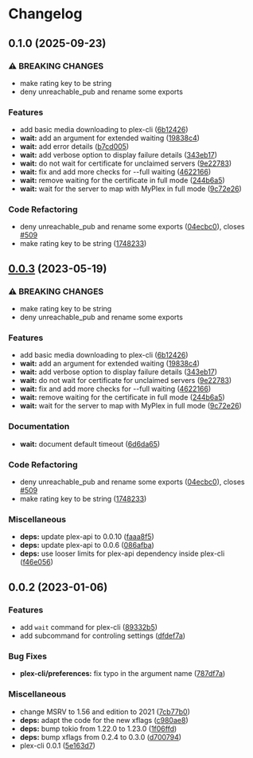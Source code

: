 # Changelog

## 0.1.0 (2025-09-23)


### ⚠ BREAKING CHANGES

* make rating key to be string
* deny unreachable_pub and rename some exports

### Features

* add basic media downloading to plex-cli ([6b12426](https://github.com/andrey-yantsen/plex-api.rs/commit/6b124262b2212eeac262f3af10734b48bc3ad663))
* **wait:** add an argument for extended waiting ([19838c4](https://github.com/andrey-yantsen/plex-api.rs/commit/19838c4b8a5723c08bb9d8b3bbc7e53eb7594971))
* **wait:** add error details ([b7cd005](https://github.com/andrey-yantsen/plex-api.rs/commit/b7cd005b6fe4cf47235b45dc8056e8a9c2b94d1f))
* **wait:** add verbose option to display failure details ([343eb17](https://github.com/andrey-yantsen/plex-api.rs/commit/343eb179fc7f151f9cf3cc2ce21a9d337cfcfda7))
* **wait:** do not wait for certificate for unclaimed servers ([9e22783](https://github.com/andrey-yantsen/plex-api.rs/commit/9e227832a04e0e0ef2ca4b40d06f6e644b8da1dc))
* **wait:** fix and add more checks for --full waiting ([4622166](https://github.com/andrey-yantsen/plex-api.rs/commit/46221667aa314bfc8e86424a9a0d45b4d497d66d))
* **wait:** remove waiting for the certificate in full mode ([244b6a5](https://github.com/andrey-yantsen/plex-api.rs/commit/244b6a5be9e066239702249d9207095ed88923b5))
* **wait:** wait for the server to map with MyPlex in full mode ([9c72e26](https://github.com/andrey-yantsen/plex-api.rs/commit/9c72e26b3a87ec19ac9e6ef1160e03ea42224911))


### Code Refactoring

* deny unreachable_pub and rename some exports ([04ecbc0](https://github.com/andrey-yantsen/plex-api.rs/commit/04ecbc08d1c0cb9e9f2e4be26d65900665855f16)), closes [#509](https://github.com/andrey-yantsen/plex-api.rs/issues/509)
* make rating key to be string ([1748233](https://github.com/andrey-yantsen/plex-api.rs/commit/174823354bf2c6704ced25c3ebf8f99d2c501d8d))

## [0.0.3](https://github.com/andrey-yantsen/plex-api.rs/compare/plex-cli-v0.0.2...plex-cli-v0.0.3) (2023-05-19)


### ⚠ BREAKING CHANGES

* make rating key to be string
* deny unreachable_pub and rename some exports

### Features

* add basic media downloading to plex-cli ([6b12426](https://github.com/andrey-yantsen/plex-api.rs/commit/6b124262b2212eeac262f3af10734b48bc3ad663))
* **wait:** add an argument for extended waiting ([19838c4](https://github.com/andrey-yantsen/plex-api.rs/commit/19838c4b8a5723c08bb9d8b3bbc7e53eb7594971))
* **wait:** add verbose option to display failure details ([343eb17](https://github.com/andrey-yantsen/plex-api.rs/commit/343eb179fc7f151f9cf3cc2ce21a9d337cfcfda7))
* **wait:** do not wait for certificate for unclaimed servers ([9e22783](https://github.com/andrey-yantsen/plex-api.rs/commit/9e227832a04e0e0ef2ca4b40d06f6e644b8da1dc))
* **wait:** fix and add more checks for --full waiting ([4622166](https://github.com/andrey-yantsen/plex-api.rs/commit/46221667aa314bfc8e86424a9a0d45b4d497d66d))
* **wait:** remove waiting for the certificate in full mode ([244b6a5](https://github.com/andrey-yantsen/plex-api.rs/commit/244b6a5be9e066239702249d9207095ed88923b5))
* **wait:** wait for the server to map with MyPlex in full mode ([9c72e26](https://github.com/andrey-yantsen/plex-api.rs/commit/9c72e26b3a87ec19ac9e6ef1160e03ea42224911))


### Documentation

* **wait:** document default timeout ([6d6da65](https://github.com/andrey-yantsen/plex-api.rs/commit/6d6da65a9c34409441d72c2ca4a07d3788c3e77a))


### Code Refactoring

* deny unreachable_pub and rename some exports ([04ecbc0](https://github.com/andrey-yantsen/plex-api.rs/commit/04ecbc08d1c0cb9e9f2e4be26d65900665855f16)), closes [#509](https://github.com/andrey-yantsen/plex-api.rs/issues/509)
* make rating key to be string ([1748233](https://github.com/andrey-yantsen/plex-api.rs/commit/174823354bf2c6704ced25c3ebf8f99d2c501d8d))


### Miscellaneous

* **deps:** update plex-api to 0.0.10 ([faaa8f5](https://github.com/andrey-yantsen/plex-api.rs/commit/faaa8f57396b93a800f5a12125e9b88180faf204))
* **deps:** update plex-api to 0.0.6 ([086afba](https://github.com/andrey-yantsen/plex-api.rs/commit/086afba31830640616234ea049f53c3b34f31ff4))
* **deps:** use looser limits for plex-api dependency inside plex-cli ([f46e056](https://github.com/andrey-yantsen/plex-api.rs/commit/f46e056b87cce39229859c3a0f348b3e17df8269))

## 0.0.2 (2023-01-06)


### Features

* add `wait` command for plex-cli ([89332b5](https://github.com/andrey-yantsen/plex-api.rs/commit/89332b576f2b43d3d2a1c7dc56513a6a40ec3d81))
* add subcommand for controling settings ([dfdef7a](https://github.com/andrey-yantsen/plex-api.rs/commit/dfdef7a7e4b7e543b88ee0461e45b40d5d4d23c1))


### Bug Fixes

* **plex-cli/preferences:** fix typo in the argument name ([787df7a](https://github.com/andrey-yantsen/plex-api.rs/commit/787df7ab16e51bb4285a660d1ba9c70ff62c3324))


### Miscellaneous

* change MSRV to 1.56 and edition to 2021 ([7cb77b0](https://github.com/andrey-yantsen/plex-api.rs/commit/7cb77b00befcc5265c81e76e74bc8e157a2f0ff5))
* **deps:** adapt the code for the new xflags ([c980ae8](https://github.com/andrey-yantsen/plex-api.rs/commit/c980ae86e99caf613911a64b03668e5982435c60))
* **deps:** bump tokio from 1.22.0 to 1.23.0 ([1f06ffd](https://github.com/andrey-yantsen/plex-api.rs/commit/1f06ffd6c5b0ac0f1dcd0201a4ad2383eda50d35))
* **deps:** bump xflags from 0.2.4 to 0.3.0 ([d700794](https://github.com/andrey-yantsen/plex-api.rs/commit/d700794ada5bf69a3890cc938c84a8d36d4547f9))
* plex-cli 0.0.1 ([5e163d7](https://github.com/andrey-yantsen/plex-api.rs/commit/5e163d741f9ba304658317b2f8d42679af87888d))
